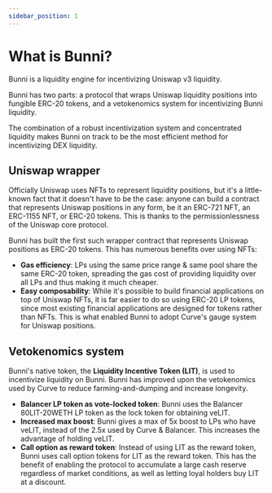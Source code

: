 ```yaml
---
sidebar_position: 1
---
```


# What is Bunni?

Bunni is a liquidity engine for incentivizing Uniswap v3 liquidity.

Bunni has two parts: a protocol that wraps Uniswap liquidity positions into fungible ERC-20 tokens, and a vetokenomics system for incentivizing Bunni liquidity.

The combination of a robust incentivization system and concentrated liquidity makes Bunni on track to be the most efficient method for incentivizing DEX liquidity. 

## Uniswap wrapper

Officially Uniswap uses NFTs to represent liquidity positions, but it's a little-known fact that it doesn't have to be the case: anyone can build a contract that represents Uniswap positions in any form, be it an ERC-721 NFT, an ERC-1155 NFT, or ERC-20 tokens. This is thanks to the permissionlessness of the Uniswap core protocol.

Bunni has built the first such wrapper contract that represents Uniswap positions as ERC-20 tokens. This has numerous benefits over using NFTs:

- **Gas efficiency**: LPs using the same price range & same pool share the same ERC-20 token, spreading the gas cost of providing liquidity over all LPs and thus making it much cheaper.
- **Easy composability**: While it's possible to build financial applications on top of Uniswap NFTs, it is far easier to do so using ERC-20 LP tokens, since most existing financial applications are designed for tokens rather than NFTs. This is what enabled Bunni to adopt Curve's gauge system for Uniswap positions.

## Vetokenomics system

Bunni's native token, the **Liquidity Incentive Token (LIT)**, is used to incentivize liquidity on Bunni. Bunni has improved upon the vetokenomics used by Curve to reduce farming-and-dumping and increase longevity.

- **Balancer LP token as vote-locked token**: Bunni uses the Balancer 80LIT-20WETH LP token as the lock token for obtaining veLIT.
- **Increased max boost**: Bunni gives a max of 5x boost to LPs who have veLIT, instead of the 2.5x used by Curve & Balancer. This increases the advantage of holding veLIT.
- **Call option as reward token**: Instead of using LIT as the reward token, Bunni uses call option tokens for LIT as the reward token. This has the benefit of enabling the protocol to accumulate a large cash reserve regardless of market conditions, as well as letting loyal holders buy LIT at a discount.
